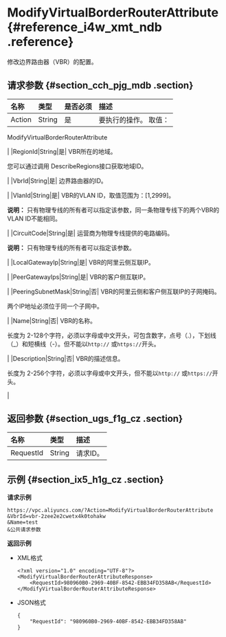# ModifyVirtualBorderRouterAttribute {#reference_i4w_xmt_ndb .reference}

修改边界路由器（VBR）的配置。

## 请求参数 {#section_cch_pjg_mdb .section}

|名称|类型|是否必须|描述|
|:-|:-|:---|:-|
|Action|String|是| 要执行的操作。 取值：

 ModifyVirtualBorderRouterAttribute

 |
|RegionId|String|是| VBR所在的地域。

 您可以通过调用 DescribeRegions接口获取地域ID。

 |
|VbrId|String|是| 边界路由器的ID。

 |
|VlanId|String|是| VBR的VLAN ID，取值范围为：\[1,2999\]。

 **说明：** 只有物理专线的所有者可以指定该参数，同一条物理专线下的两个VBR的VLAN ID不能相同。

 |
|CircuitCode|String|是| 运营商为物理专线提供的电路编码。

 **说明：** 只有物理专线的所有者可以指定该参数。

 |
|LocalGatewayIp|String|是| VBR的阿里云侧互联IP。

 |
|PeerGatewayIps|String|是| VBR的客户侧互联IP。

 |
|PeeringSubnetMask|String|否| VBR的阿里云侧和客户侧互联IP的子网掩码。

 两个IP地址必须位于同一个子网中。

 |
|Name|String|否| VBR的名称。

 长度为 2-128个字符，必须以字母或中文开头，可包含数字，点号（.），下划线（\_）和短横线（-）。但不能以`http://` 或`https://`开头。

 |
|Description|String|否| VBR的描述信息。

 长度为 2-256个字符，必须以字母或中文开头，但不能以`http://` 或`https://`开头。

 |

## 返回参数 {#section_ugs_f1g_cz .section}

|名称|类型|描述|
|:-|:-|:-|
|RequestId|String|请求ID。|

## 示例 {#section_ix5_h1g_cz .section}

**请求示例**

``` {#createVPCpub}
https://vpc.aliyuncs.com/?Action=ModifyVirtualBorderRouterAttribute
&VbrId=vbr-2zee2e2cwetx4k0tohakw
&Name=test
&公共请求参数
```

**返回示例**

-   XML格式

    ```
    <?xml version="1.0" encoding="UTF-8"?>
    <ModifyVirtualBorderRouterAttributeResponse>
        <RequestId>980960B0-2969-40BF-8542-EBB34FD358AB</RequestId>
    </ModifyVirtualBorderRouterAttributeResponse>
    ```

-   JSON格式

    ```
    { 
        "RequestId": "980960B0-2969-40BF-8542-EBB34FD358AB"
    }
    ```


